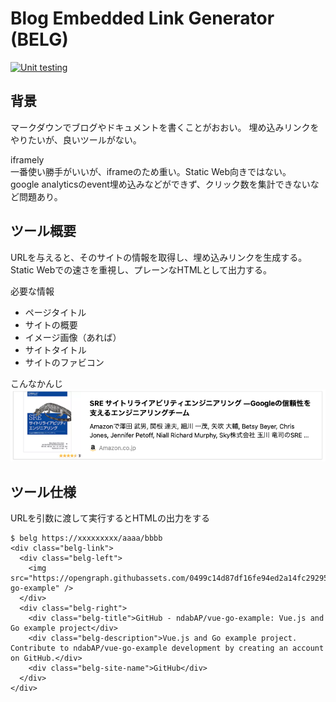 # Blog Embedded Link Generator (BELG)
[![Unit testing](https://github.com/mosuke5/blog-embedded-link/actions/workflows/test.yaml/badge.svg)](https://github.com/mosuke5/blog-embedded-link/actions/workflows/test.yaml)

## 背景
マークダウンでブログやドキュメントを書くことがおおい。
埋め込みリンクをやりたいが、良いツールがない。

iframely  
一番使い勝手がいいが、iframeのため重い。Static Web向きではない。  
google analyticsのevent埋め込みなどができず、クリック数を集計できないなど問題あり。

## ツール概要
URLを与えると、そのサイトの情報を取得し、埋め込みリンクを生成する。
Static Webでの速さを重視し、プレーンなHTMLとして出力する。

必要な情報

- ページタイトル
- サイトの概要
- イメージ画像（あれば）
- サイトタイトル
- サイトのファビコン

こんなかんじ  
![image](embeded-link-image.png)

## ツール仕様
URLを引数に渡して実行するとHTMLの出力をする

```
$ belg https://xxxxxxxxx/aaaa/bbbb
<div class="belg-link">
  <div class="belg-left">
    <img src="https://opengraph.githubassets.com/0499c14d87df16fe94ed2a14fc292954e6ee3df56759374ffd5fb6626a6d59d9/ndabAP/vue-go-example" />
  </div>
  <div class="belg-right">
    <div class="belg-title">GitHub - ndabAP/vue-go-example: Vue.js and Go example project</div>
    <div class="belg-description">Vue.js and Go example project. Contribute to ndabAP/vue-go-example development by creating an account on GitHub.</div>
    <div class="belg-site-name">GitHub</div>
  </div>
</div>
```
